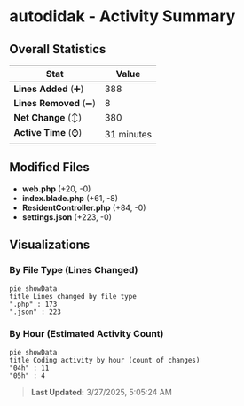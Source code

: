 # autodidak - Activity Summary 

## Overall Statistics

| Stat                   | Value                                                             |
| ---------------------- | ----------------------------------------------------------------- |
| **Lines Added** (➕)   | 388                                          |
| **Lines Removed** (➖) | 8                                        |
| **Net Change** (↕)    | 380                |
| **Active Time** (⌚)   | 31 minutes |


## Modified Files
- **web.php** (+20, -0)
- **index.blade.php** (+61, -8)
- **ResidentController.php** (+84, -0)
- **settings.json** (+223, -0)

## Visualizations

### By File Type (Lines Changed)

```mermaid
pie showData
title Lines changed by file type
".php" : 173
".json" : 223
```

### By Hour (Estimated Activity Count)

```mermaid
pie showData
title Coding activity by hour (count of changes)
"04h" : 11
"05h" : 4
```


> **Last Updated:** 3/27/2025, 5:05:24 AM